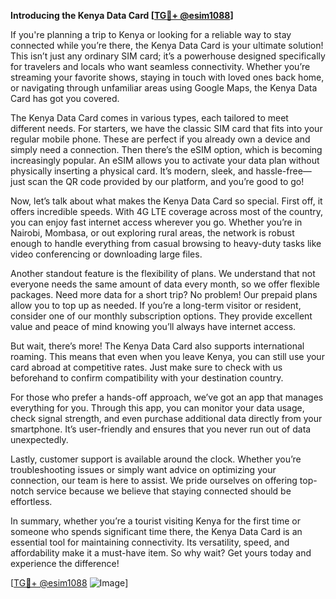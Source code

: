 **Introducing the Kenya Data Card [[TG💪+ @esim1088](https://t.me/s/esim1088)]**

If you're planning a trip to Kenya or looking for a reliable way to stay connected while you’re there, the Kenya Data Card is your ultimate solution! This isn’t just any ordinary SIM card; it’s a powerhouse designed specifically for travelers and locals who want seamless connectivity. Whether you’re streaming your favorite shows, staying in touch with loved ones back home, or navigating through unfamiliar areas using Google Maps, the Kenya Data Card has got you covered.

The Kenya Data Card comes in various types, each tailored to meet different needs. For starters, we have the classic SIM card that fits into your regular mobile phone. These are perfect if you already own a device and simply need a connection. Then there’s the eSIM option, which is becoming increasingly popular. An eSIM allows you to activate your data plan without physically inserting a physical card. It’s modern, sleek, and hassle-free—just scan the QR code provided by our platform, and you’re good to go!

Now, let’s talk about what makes the Kenya Data Card so special. First off, it offers incredible speeds. With 4G LTE coverage across most of the country, you can enjoy fast internet access wherever you go. Whether you’re in Nairobi, Mombasa, or out exploring rural areas, the network is robust enough to handle everything from casual browsing to heavy-duty tasks like video conferencing or downloading large files.

Another standout feature is the flexibility of plans. We understand that not everyone needs the same amount of data every month, so we offer flexible packages. Need more data for a short trip? No problem! Our prepaid plans allow you to top up as needed. If you’re a long-term visitor or resident, consider one of our monthly subscription options. They provide excellent value and peace of mind knowing you’ll always have internet access.

But wait, there’s more! The Kenya Data Card also supports international roaming. This means that even when you leave Kenya, you can still use your card abroad at competitive rates. Just make sure to check with us beforehand to confirm compatibility with your destination country.

For those who prefer a hands-off approach, we’ve got an app that manages everything for you. Through this app, you can monitor your data usage, check signal strength, and even purchase additional data directly from your smartphone. It’s user-friendly and ensures that you never run out of data unexpectedly.

Lastly, customer support is available around the clock. Whether you’re troubleshooting issues or simply want advice on optimizing your connection, our team is here to assist. We pride ourselves on offering top-notch service because we believe that staying connected should be effortless.

In summary, whether you’re a tourist visiting Kenya for the first time or someone who spends significant time there, the Kenya Data Card is an essential tool for maintaining connectivity. Its versatility, speed, and affordability make it a must-have item. So why wait? Get yours today and experience the difference!

[[TG💪+ @esim1088](https://t.me/s/esim1088) ![Image](https://i.postimg.cc/Y0z9fWf4/image.png)]
